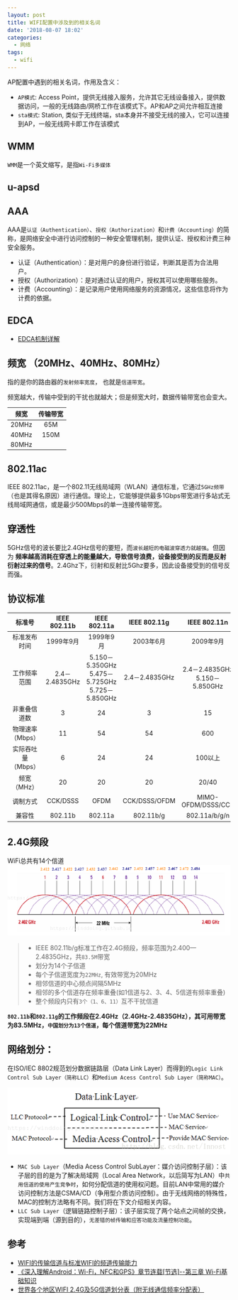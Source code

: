 ```yaml
---
layout: post
title: WIFI配置中涉及到的相关名词
date: '2018-08-07 18:02'
categories:
  - 网络
tags:
  - wifi
---
```


AP配置中遇到的相关名词，作用及含义：
<!--more-->

* `AP模式`: Access Point，提供无线接入服务，允许其它无线设备接入，提供数据访问，一般的无线路由/网桥工作在该模式下。AP和AP之间允许相互连接
* `sta模式`: Station, 类似于无线终端，sta本身并不接受无线的接入，它可以连接到AP，一般无线网卡即工作在该模式

## WMM

`WMM`是一个英文缩写，是指`Wi-Fi多媒体`


## u-apsd


## AAA

AAA是`认证（Authentication）`、`授权（Authorization）`和`计费（Accounting）`的简称，是网络安全中进行访问控制的一种安全管理机制，提供认证、授权和计费三种安全服务。

* 认证（Authentication）：是对用户的身份进行验证，判断其是否为合法用户。
* 授权（Authorization）：是对通过认证的用户，授权其可以使用哪些服务。
* 计费（Accounting）：是记录用户使用网络服务的资源情况，这些信息将作为计费的依据。

## EDCA

- [EDCA机制详解](https://blog.csdn.net/lin_shuqing/article/details/75099047)


## 频宽 （20MHz、40MHz、80MHz）

指的是你的路由器的`发射频率宽度`， 也就是`信道带宽`。

频宽越大，传输中受到的干扰也就越大；但是频宽大时，数据传输带宽也会变大。

| 频宽  | 传输带宽 |
|:-----:|:--------:|
| 20MHz |   65M    |
| 40MHz |   150M   |
| 80MHz |          |



## 802.11ac

IEEE 802.11ac，是一个802.11无线局域网（WLAN）通信标准，它通过`5GHz频带`（也是其得名原因）进行通信。理论上，它能够提供最多1Gbps带宽进行多站式无线局域网通信，或是最少500Mbps的单一连接传输带宽。

## 穿透性

5GHz信号的波长要比2.4GHz信号的要短，而`波长越短的电磁波穿透力就越强`。但因为 **频率越高消耗在穿透上的能量越大，导致信号浪费，设备接受到的反而是反射衍射过来的信号**。2.4Ghz下，衍射和反射比5Ghz要多，因此设备接受到的信号反而强。


## 协议标准

|       标准号       |  IEEE 802.11b  |                  IEEE 802.11a                   |  IEEE 802.11g  |          IEEE 802.11n          |
|:------------------:|:--------------:|:-----------------------------------------------:|:--------------:|:------------------------------:|
|    标准发布时间    |   1999年9月    |                    1999年9月                    |   2003年6月    |           2009年9月            |
|    工作频率范围    | 2.4－2.4835GHz | 5.150－5.350GHz 5.475－5.725GHz 5.725－5.850GHz | 2.4－2.4835GHz | 2.4－2.4835GHz 5.150－5.850GHz |
|    非重叠信道数    |       3        |                       24                        |       3        |               15               |
|  物理速率（Mbps）  |       11       |                       54                        |       54       |              600               |
| 实际吞吐量（Mbps） |       6        |                       24                        |       24       |            100以上             |
|    频宽（MHz）     |       20       |                       20                        |       20       |             20/40              |
|      调制方式      |    CCK/DSSS    |                      OFDM                       | CCK/DSSS/OFDM  |       MIMO-OFDM/DSSS/CCK       |
|       兼容性       |    802.11b     |                     802.11a                     |   802.11b/g    |         802.11a/b/g/n          |



## 2.4G频段

WiFi总共有14个信道
![net_wifi_sig_chl](/images/2018/08/net_wifi_sig_chl.png)

> - IEEE 802.11b/g标准工作在2.4G频段，频率范围为2.400—2.4835GHz，共`83.5M`带宽
> - 划分为14个子信道
> - 每个子信道宽度为`22MHz`, 有效带宽为20MHz
> - 相邻信道的中心频点间隔5MHz
> - 相邻的多个信道存在频率重叠(如1信道与2、3、4、5信道有频率重叠)
> - 整个频段内只有`3个（1、6、11）`互不干扰信道

**`802.11b`和`802.11g`的工作频段在2.4GHz（2.4GHz-2.4835GHz），其可用带宽为83.5MHz，`中国划分为13个信道`，每个信道带宽为22MHz**

## 网络划分：

在ISO/IEC 8802规范划分数据链路层（Data Link Layer）而得到的`Logic Link Control Sub Layer（简称LLC）`和`Medium Acess Control Sub Layer（简称MAC）`。

![net_80211_data_link_layer](/images/2018/08/net_80211_data_link_layer.png)

- `MAC Sub Layer`（Media Acess Control SubLayer：媒介访问控制子层）：该子层的目的是为了解决局域网（Local Area Network，以后简写为LAN）中`共用信道的使用产生竞争时`，如何分配信道的使用权问题。目前LAN中常用的媒介访问控制方法是CSMA/CD（争用型介质访问控制）。由于无线网络的特殊性，MAC的控制方法略有不同。我们将在下文介绍相关内容。
- `LLC Sub Layer`（逻辑链路控制子层）：该子层实现了两个站点之间帧的交换，实现端到端（源到目的），`无差错的帧传输和应答功能及流量控制功能`。

## 参考

- [WIFI的传输信道与标准WIFI的频道传输能力](https://blog.csdn.net/huguohu2006/article/details/52250119)
- [《深入理解Android：Wi-Fi，NFC和GPS》章节连载[节选]--第三章 Wi-Fi基础知识](https://blog.csdn.net/innost/article/details/20651445)
- [世界各个地区WIFI 2.4G及5G信道划分表（附无线通信频率分配表）](https://blog.csdn.net/dxpqxb/article/details/80969760)
